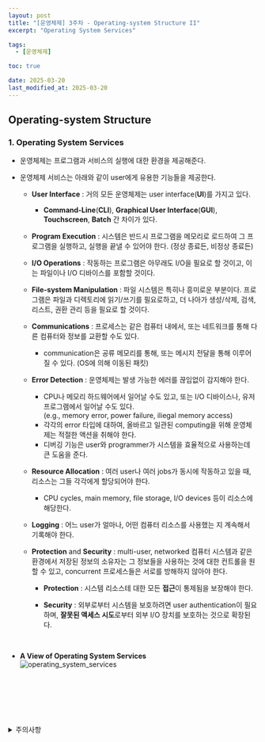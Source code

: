 ```yaml
---
layout: post
title: "[운영체제] 3주차 - Operating-system Structure II"
excerpt: "Operating System Services"

tags:
  - [운영체제]

toc: true

date: 2025-03-20
last_modified_at: 2025-03-20
---
```

## Operating-system Structure
### 1. Operating System Services  
- 운영체제는 프로그램과 서비스의 실행에 대한 환경을 제공해준다.  

- 운영체제 서비스는 아래와 같이 user에게 유용한 기능들을 제공한다.  
  - **User Interface** : 거의 모든 운영체제는 user interface(**UI**)를 가지고 있다.  
    - **Command-Line**(**CLI**), **Graphical User Interface**(**GUI**), **Touchscreen**, **Batch** 간 차이가 있다.  

  - **Program Execution** : 시스템은 반드시 프로그램을 메모리로 로드하여 그 프로그램을 실행하고, 실행을 끝낼 수 있어야 한다. (정상 종료든, 비정상 종료든)  

  - **I/O Operations** : 작동하는 프로그램은 아무래도 I/O을 필요로 할 것이고, 이는 파일이나 I/O 디바이스를 포함할 것이다.  

  - **File-system Manipulation** : 파일 시스템은 특히나 흥미로운 부분이다. 프로그램은 파일과 디렉토리에 읽기/쓰기를 필요로하고, 더 나아가 생성/삭제, 검색, 리스트, 권환 관리 등을 필요로 할 것이다.  

  - **Communications** : 프로세스는 같은 컴퓨터 내에서, 또는 네트워크를 통해 다른 컴퓨터와 정보를 교환할 수도 있다.  
    - communication은 공류 메모리를 통해, 또는 메시지 전달을 통해 이루어질 수 있다. (OS에 의해 이동된 패킷)  

  - **Error Detection** : 운영체제는 발생 가능한 에러를 끊임없이 감지해야 한다.  
    - CPU나 메모리 하드웨어에서 일어날 수도 있고, 또는 I/O 디바이스나, 유저 프로그램에서 일어날 수도 있다.  
    (e.g., memory error, power failure, iliegal memory access)  
    - 각각의 error 타입에 대하여, 올바르고 일관된 computing을 위해 운영체제는 적절한 액션을 취해야 한다.  
    - 디버깅 기능은 user와 programmer가 시스템을 효율적으로 사용하는데 큰 도움을 준다.  

  - **Resource Allocation** : 여러 user나 여러 jobs가 동시에 작동하고 있을 때, 리소스는 그들 각각에게 할당되어야 한다.  
    - CPU cycles, main memory, file storage, I/O devices 등이 리소스에 해당한다.  

  - **Logging** : 어느 user가 얼마나, 어떤 컴퓨터 리소스를 사용했는 지 계속해서 기록해야 한다.    

  - **Protection** and **Security** : multi-user, networked 컴퓨터 시스템과 같은 환경에서 저장된 정보의 소유자는 그 정보들을 사용하는 것에 대한 컨트롤을 원할 수 있고, concurrent 프로세스들은 서로를 방해하지 않아야 한다.  

    - **Protection** : 시스템 리소스테 대한 모든 **접근**이 통제됨을 보장해야 한다.  

    - **Security** : 외부로부터 시스템을 보호하려면 user authentication이 필요하며, **잘못된 액세스 시도**로부터 외부 I/O 장치를 보호하는 것으로 확장된다.  

  <br>

- **A View of Operating System Services**  
![operating_system_services][def]  

  <br>

<br>
<br>
<br>
<br>
<details>
<summary>주의사항</summary>
<div markdown="1">  

이 포스팅은 강원대학교 송원준 교수님의 운영체제 수업을 들으며 내용을 정리 한 것입니다.  
수업 내용에 대한 저작권은 교수님께 있으니,  
다른 곳으로의 무분별한 내용 복사를 자제해 주세요.  

</div>
</details>

[def]: https://i.imgur.com/n9Tfvut.png